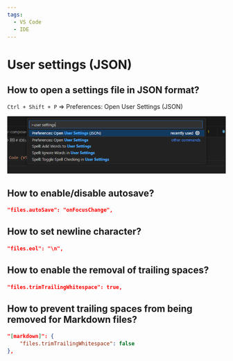 ```yaml
---
tags:
  - VS Code
  - IDE
---
```


# User settings (JSON)

## How to open a settings file in JSON format?

`Ctrl + Shift + P` => Preferences: Open User Settings (JSON)

![Preferences: Open User Settings (JSON)](user-settings.png)

## How to enable/disable autosave?

```json
"files.autoSave": "onFocusChange",
```

## How to set newline character?

```json
"files.eol": "\n",
```

## How to enable the removal of trailing spaces?

```json
"files.trimTrailingWhitespace": true,
```

## How to prevent trailing spaces from being removed for Markdown files?

```json
"[markdown]": {
    "files.trimTrailingWhitespace": false
},
```
